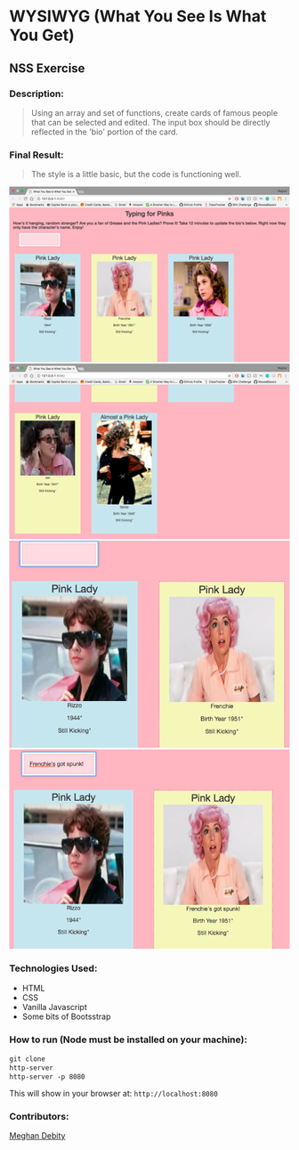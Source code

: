 # WYSIWYG (What You See Is What You Get)
## NSS Exercise 

### Description:
> Using an array and set of functions, create cards of famous people that can be selected and edited. The input box should be directly reflected in the 'bio' portion of the card.   



### Final Result:
>  The style is a little basic, but the code is functioning well. 


![Top of Page Screenshot](https://raw.githubusercontent.com/Megraohoh/wysiwygWYSIWYG/wysiwyg/screenshots/WYSIWYG%20top%20of%20page.png)
![Bottom of Page Screenshot](https://raw.githubusercontent.com/Megraohoh/wysiwygWYSIWYG/wysiwyg/screenshots/WYSIWYG%20bottom%20of%20page.png)
![Selected Card Screenshot](https://raw.githubusercontent.com/Megraohoh/wysiwygWYSIWYG/wysiwyg/screenshots/WYSIWYG%20selected%20card.png)
![Editing Bio Screenshot](https://raw.githubusercontent.com/Megraohoh/wysiwygWYSIWYG/wysiwyg/screenshots/WYSIWYG%20editing%20bio.png)

### Technologies Used:
- HTML 
- CSS
- Vanilla Javascript
- Some bits of Bootsstrap

### How to run (Node must be installed on your machine):
```
git clone 
http-server 
http-server -p 8080
```

This will show in your browser at:
`http://localhost:8080`

### Contributors:
[Meghan Debity](https://github.com/Megraohoh)